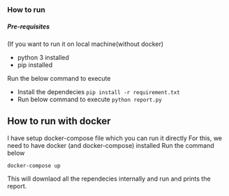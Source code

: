### How to run
##### Pre-requisites
(If you want to run it on local machine(without docker)
- python 3 installed
- pip installed 

Run the below command to execute
- Install the dependecies
``` pip install -r requirement.txt ```
- Run below command to execute
``` python report.py ```

## How to run with docker
I have setup docker-compose file which you can run it directly
For this, we need to have docker (and docker-compose) installed
Run the command below

``` docker-compose up ```

This will downlaod all the rependecies internally and run and prints the report.

